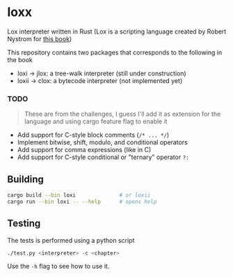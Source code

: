 # loxx

Lox interpreter written in Rust (Lox is a scripting language created by Robert Nystrom for [this book](https://craftinginterpreters.com/))

This repository contains two packages that corresponds to the following in the book

- loxi &rarr; jlox: a tree-walk interpreter (still under construction)
- loxii &rarr; clox: a bytecode interpreter (not implemented yet)

### TODO

> These are from the challenges, I guess I'll add it as extension for the language and using cargo feature flag to enable it

- Add support for C-style block comments (`/* ... */`)
- Implement bitwise, shift, modulo, and conditional operators
- Add support for comma expressions (like in C)
- Add support for C-style conditional or "ternary" operator `?:`

## Building

```sh
cargo build --bin loxi              # or loxii
cargo run --bin loxi -- --help      # opens help
```

## Testing

The tests is performed using a python script

```sh
./test.py <interpreter> -c <chapter>
```

Use the `-h` flag to see how to use it.
